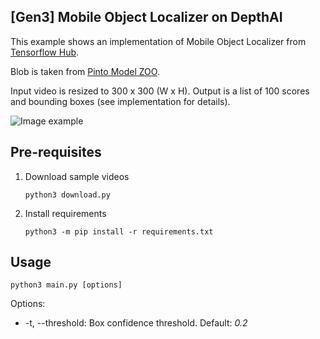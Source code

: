 ## \[Gen3\] Mobile Object Localizer on DepthAI

This example shows an implementation of Mobile Object Localizer from [Tensorflow Hub](https://tfhub.dev/google/lite-model/object_detection/mobile_object_localizer_v1/1/default/1).

Blob is taken from [Pinto Model ZOO](https://github.com/PINTO0309/PINTO_model_zoo/tree/main/151_object_detection_mobile_object_localizer).

Input video is resized to 300 x 300 (W x H). Output is a list of 100 scores and bounding boxes (see implementation for details).

![Image example](https://user-images.githubusercontent.com/18037362/140496684-e886fc00-612d-44dd-a6fe-c0d47988246f.gif)

## Pre-requisites

1. Download sample videos
   ```
   python3 download.py
   ```
1. Install requirements
   ```
   python3 -m pip install -r requirements.txt
   ```

## Usage

```
python3 main.py [options]
```

Options:

- -t, --threshold: Box confidence threshold. Default: *0.2*
